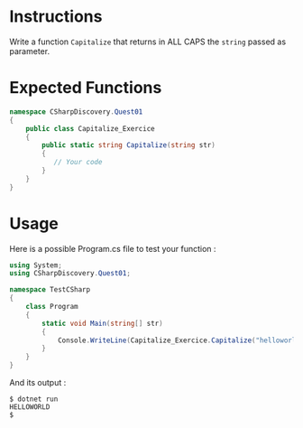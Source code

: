 # Instructions

Write a function `Capitalize` that returns in ALL CAPS the `string` passed as parameter. 

# Expected Functions

```C#
namespace CSharpDiscovery.Quest01
{
    public class Capitalize_Exercice
    {
        public static string Capitalize(string str)
        {
           // Your code
        }
    }
}
```

# Usage

Here is a possible Program.cs file to test your function :

```C#
using System;
using CSharpDiscovery.Quest01;

namespace TestCSharp
{
    class Program
    {
        static void Main(string[] str)
        {
            Console.WriteLine(Capitalize_Exercice.Capitalize("helloworld"));
        }
    }
}
```

And its output :

```
$ dotnet run
HELLOWORLD
$
```